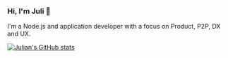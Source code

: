 ### Hi, I'm Juli 👋

I'm a Node.js and application developer with a focus on Product, P2P, DX and UX.

[![Julian's GitHub stats](https://github-readme-stats.vercel.app/api?username=juliangruber&theme=graywhite)](https://github.com/anuraghazra/github-readme-stats)
